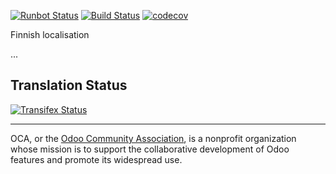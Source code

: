 [![Runbot Status](https://runbot.odoo-community.org/runbot/badge/flat/178/11.0.svg)](https://runbot.odoo-community.org/runbot/repo/github-com-oca-l10n-finland-178)
[![Build Status](https://travis-ci.org/OCA/l10n-finland.svg?branch=11.0)](https://travis-ci.org/OCA/l10n-finland)
[![codecov](https://codecov.io/gh/OCA/l10n-finland/branch/11.0/graph/badge.svg)](https://codecov.io/gh/OCA/l10n-finland)

Finnish localisation

...



Translation Status
------------------
[![Transifex Status](https://www.transifex.com/projects/p/OCA-l10n-finland-11-0/chart/image_png)](https://www.transifex.com/projects/p/OCA-l10n-finland-11-0)


----

OCA, or the [Odoo Community Association](http://odoo-community.org/), is a nonprofit organization whose
mission is to support the collaborative development of Odoo features and
promote its widespread use.
